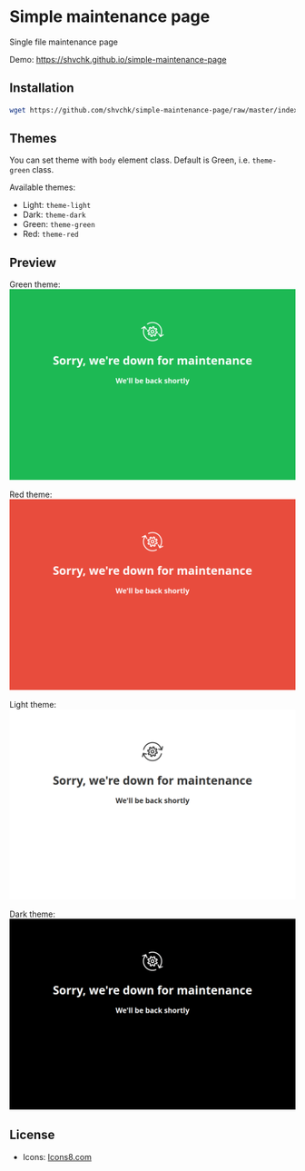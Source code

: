 # Simple maintenance page

Single file maintenance page

Demo: https://shvchk.github.io/simple-maintenance-page

## Installation

```sh
wget https://github.com/shvchk/simple-maintenance-page/raw/master/index.html
```


## Themes

You can set theme with `body` element class. Default is Green, i.e. `theme-green` class.

Available themes:
- Light: `theme-light`
- Dark: `theme-dark`
- Green: `theme-green`
- Red: `theme-red`


## Preview

Green theme:
![preview](previews/green.webp)

Red theme:
![preview](previews/red.webp)

Light theme:
![preview](previews/light.webp)

Dark theme:
![preview](previews/dark.webp)


## License
- Icons: [Icons8.com](https://icons8.com)
